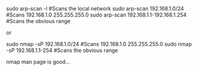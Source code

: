 sudo arp-scan -l    #Scans the local network
sudo arp-scan 192.168.1.0/24     #Scans 192.168.1.0 255.255.255.0
sudo arp-scan 192.168.1.1-192.168.1.254     #Scans the obvious range


or 

sudo nmap -sP 192.168.1.0/24     #Scans 192.168.1.0 255.255.255.0
sudo nmap -sP 192.168.1.1-254     #Scans the obvious range

nmap man page is good...
